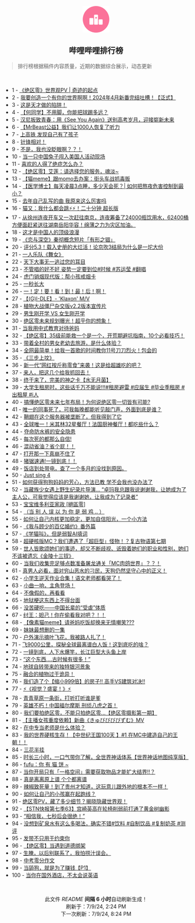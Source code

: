 <div align="center">
    <img src="./assets/icon_rank.png" alt="logo" />
    <h2>哔哩哔哩排行榜</h>
</div>

> 排行榜根据稿件内容质量，近期的数据综合展示，动态更新

<br />

<ul><li><span>1 - <a href=https://www.bilibili.com/BV1GE4m1R7k5>《绝区零》世界观PV | 奇迹的起点</a></span></li><li><span>2 - <a href=https://www.bilibili.com/BV1n6421f75a>我要创造一个有你的世界啊啊！2024年4月新番完结吐槽！【泛式】</a></span></li><li><span>3 - <a href=https://www.bilibili.com/BV13W421d7vA>这是天才做的陷阱！</a></span></li><li><span>4 - <a href=https://www.bilibili.com/BV1oH4y1F7P9>【何同学】不用脚，你能把球踢多远？</a></span></li><li><span>5 - <a href=https://www.bilibili.com/BV1SH4y1F7fG>汉尼扳致青春：用《See You Again》送别高考岁月，迎接崭新未来</a></span></li><li><span>6 - <a href=https://www.bilibili.com/BV171421k7j9>【MrBeast公益】我们让1000人恢复了听力</a></span></li><li><span>7 - <a href=https://www.bilibili.com/BV1yr421T7GT>上高铁 发现自己有了孩子</a></span></li><li><span>8 - <a href=https://www.bilibili.com/BV1eb421E7AR>针锋相对！</a></span></li><li><span>9 - <a href=https://www.bilibili.com/BV1zJ4m1T7jq>不是，我也没眨眼啊？？！</a></span></li><li><span>10 - <a href=https://www.bilibili.com/BV1ZH4y1w7yf>当一只中国兔子闯入美国人活动现场</a></span></li><li><span>11 - <a href=https://www.bilibili.com/BV1eZ421T78x>喜欢的人得了绝症怎么办？</a></span></li><li><span>12 - <a href=https://www.bilibili.com/BV1Ex4y1t7dE>【绝区零】艾莲：请选择您的服务，魂淡~</a></span></li><li><span>13 - <a href=https://www.bilibili.com/BV1kb421n7ec>【猫meme】跟momo去办案：街头车战抓毒贩</a></span></li><li><span>14 - <a href=https://www.bilibili.com/BV1rx4y1t7XT>【医学博士】每天凌晨3点睡，多少天会死？| 如何把熬夜危害控制到最小？</a></span></li><li><span>15 - <a href=https://www.bilibili.com/BV1zZ421T7uP>去年自己乱写的曲 我原来这么厉害吗</a></span></li><li><span>16 - <a href=https://www.bilibili.com/BV1kM4m117Fw>猫又：我什么都会跳⚡️⚡️！二十分钟 超长版</a></span></li><li><span>17 - <a href=https://www.bilibili.com/BV12Z421K7Pt>从徐州连夜开车又一次赶往南京，连夜筹备了24000瓶饮用水，62400桶方便面赶紧送往湖南岳阳华容！绵薄之力为灾区加油。</a></span></li><li><span>18 - <a href=https://www.bilibili.com/BV1tW421R77P>这才是中国人的顶级浪漫</a></span></li><li><span>19 - <a href=https://www.bilibili.com/BV1LE4m1R7yo>《恋与深空》秦彻概念短片「有形之锢」</a></span></li><li><span>20 - <a href=https://www.bilibili.com/BV1M1421k7NM>评分5.3！载入史册的大烂活！论京吹3结局为什么是一坨大份</a></span></li><li><span>21 - <a href=https://www.bilibili.com/BV1om421G7uE>一人乐队《舞女》</a></span></li><li><span>22 - <a href=https://www.bilibili.com/BV1DZ421K78g>天下大事无一逃过您的耳目</a></span></li><li><span>23 - <a href=https://www.bilibili.com/BV1zz421z7KE>不管唱的好不好 姿势一定要到位#时候 #苏运莹 #翻唱</a></span></li><li><span>24 - <a href=https://www.bilibili.com/BV1Ff421q7v3>虎门销烟现代版：帮小孩戒烟卡</a></span></li><li><span>25 - <a href=https://www.bilibili.com/BV1uJ4m1M7Ki>一秒长大</a></span></li><li><span>26 - <a href=https://www.bilibili.com/BV1Ex4y1x7eq>一！定！要！看！到！最！后！啊！</a></span></li><li><span>27 - <a href=https://www.bilibili.com/BV1zx4y1x74t>【(G)I-DLE】- 'Klaxon' M/V</a></span></li><li><span>28 - <a href=https://www.bilibili.com/BV1NS411w7Yf>植物大战僵尸杂交版v2.2版本宣传片</a></span></li><li><span>29 - <a href=https://www.bilibili.com/BV1MZ421T7D9>男生刚开学 VS 女生刚开学</a></span></li><li><span>30 - <a href=https://www.bilibili.com/BV1ei421Y7BT>绝区零未来规划曝光！超乎你的想象！</a></span></li><li><span>31 - <a href=https://www.bilibili.com/BV1ym421g7kX>当我用中式教育对待爸妈</a></span></li><li><span>32 - <a href=https://www.bilibili.com/BV1Eb421n7eh>【绝区零】35级前能救一个是一个，开荒期避坑指南，10个必看技巧！</a></span></li><li><span>33 - <a href=https://www.bilibili.com/BV1vb421E7y7>带着全村的男女老幼去旅游，是什么体验？</a></span></li><li><span>34 - <a href=https://www.bilibili.com/BV1h6hxe8E7a>全网最简单！给我一首歌的时间教你11号刀刀烈火！包会的</a></span></li><li><span>35 - <a href=https://www.bilibili.com/BV1cz421B7vf>《三步上坟》</a></span></li><li><span>36 - <a href=https://www.bilibili.com/BV1nE4m1R75H>新一代“网红按斤称零食”来袭！这是给超雄吃的吧？</a></span></li><li><span>37 - <a href=https://www.bilibili.com/BV14J4m1M7oC>来人，把这几个给我抓回去！</a></span></li><li><span>38 - <a href=https://www.bilibili.com/BV14T421Y7ve>终于来了，完美的神之卡【水无月菌】</a></span></li><li><span>39 - <a href=https://www.bilibili.com/BV1dShseeEP9>大学生租房时，这些话千万不能说!!!#租房避雷 #应届生 #毕业季租房 #出租屋 #i人</a></span></li><li><span>40 - <a href=https://www.bilibili.com/BV1YT421Y7pa>搞懂绝区零未来七年布局！为何说绝区零一切皆有可能?</a></span></li><li><span>41 - <a href=https://www.bilibili.com/BV1Hy411i7Ty>唯一的同事死了，可我每晚都能听见敲门声，外面到底是谁？</a></span></li><li><span>42 - <a href=https://www.bilibili.com/BV1h4421U7Ui>鞘翅在这个服务器被垄断了，但我得到了它</a></span></li><li><span>43 - <a href=https://www.bilibili.com/BV191421b7n3>全球唯一！米其林32星餐厅！法国厨神餐厅！都吃些什么？</a></span></li><li><span>44 - <a href=https://www.bilibili.com/BV1Sr421T7Jg>夺命防水裤的安全隐患</a></span></li><li><span>45 - <a href=https://www.bilibili.com/BV1YE421A7ZV>每次死的都那么自信!</a></span></li><li><span>46 - <a href=https://www.bilibili.com/BV1x4421D7Fb>混动省油？省个屁！！</a></span></li><li><span>47 - <a href=https://www.bilibili.com/BV1FwageNEuG>打开那一下真崩不住了</a></span></li><li><span>48 - <a href=https://www.bilibili.com/BV1rz421z76t>猪锯速通!一镜到底！！</a></span></li><li><span>49 - <a href=https://www.bilibili.com/BV1ab421E7rQ>饭店到处带电，查了一个多月的没找到原因。</a></span></li><li><span>50 - <a href=https://www.bilibili.com/BV1kx4y1t7D4>Just sing 4</a></span></li><li><span>51 - <a href=https://www.bilibili.com/BV1mM4m117XV>如何获得狗狗妈妈的芳心，方法已教 学不会我也没办法了</a></span></li><li><span>52 - <a href=https://www.bilibili.com/BV1YE421A7gH>当藏族少女遇上野生纪录片导演… “卓玛我总跟我说谢谢我，让她成为了主人公，可我觉得应该是我谢谢她，让我成为了记录者”</a></span></li><li><span>53 - <a href=https://www.bilibili.com/BV1J4421U7ZX>宝宝维多利亚家政 [絕區零]</a></span></li><li><span>54 - <a href=https://www.bilibili.com/BV1qx4y1t7oB>（当 别 人 误 以 为 你 是 弱 鸡 .. ）</a></span></li><li><span>55 - <a href=https://www.bilibili.com/BV1yz421z77x>如何让自己内核更加稳定，更加自信阳光，一个小方法</a></span></li><li><span>56 - <a href=https://www.bilibili.com/BV1Nz421B7KS>《我与顾少的百亿婚约》番外篇</a></span></li><li><span>57 - <a href=https://www.bilibili.com/BV1ZH4y1w7Xw>《学猫叫》，但是弱智AI填词</a></span></li><li><span>58 - <a href=https://www.bilibili.com/BV1gW421d74y>超硬核版MC？我们遭遇了「超巨型」怪物！？复古物语第七期</a></span></li><li><span>59 - <a href=https://www.bilibili.com/BV1qb421E7pp>世人皆歌颂她们的事迹，却又不断歧视、诋毁着她们的职业和性别，她们不该被遗忘《金陵十三钗》</a></span></li><li><span>60 - <a href=https://www.bilibili.com/BV1XH4y1w7KT>当我们收集完足够点数准备屠龙通关「MC肉鸽世界」？？！</a></span></li><li><span>61 - <a href=https://www.bilibili.com/BV1qx4y1x7UE>真男人必看，面对穷山恶水的刁民，天狗仍然坚守心中的正义！</a></span></li><li><span>62 - <a href=https://www.bilibili.com/BV1yz421z7V8>小学生逆天作业合集！语文老师都看哭了！</a></span></li><li><span>63 - <a href=https://www.bilibili.com/BV1R1421b7kC>小曲一响，主角登场！</a></span></li><li><span>64 - <a href=https://www.bilibili.com/BV19Z421K7sn>不像假的，再看看</a></span></li><li><span>65 - <a href=https://www.bilibili.com/BV1ZM4m117Kj>地狱梗这东西上不得台面</a></span></li><li><span>66 - <a href=https://www.bilibili.com/BV12M4m11764>没苦硬吃——中国长辈的“受虐”体质</a></span></li><li><span>67 - <a href=https://www.bilibili.com/BV1hi421h7zn>纣王：妲己！你在偷看我对吧？！！</a></span></li><li><span>68 - <a href=https://www.bilibili.com/BV13E4m1R7Fm>【像素猫meme】请爸妈吃饭却换来无情嘲笑???</a></span></li><li><span>69 - <a href=https://www.bilibili.com/BV1XE421c7ji>妹妹最想删的一集</a></span></li><li><span>70 - <a href=https://www.bilibili.com/BV1jS411w7su>户外演示摘叶飞花，我被路人扎了！</a></span></li><li><span>71 - <a href=https://www.bilibili.com/BV1gf421q7nU>飞9000公里，探秘全球最离谱白人饭！这到底吃的啥？</a></span></li><li><span>72 - <a href=https://www.bilibili.com/BV1jy411B7gr>一镜到底，人下水爆竿，长江巨型大头鱼上岸</a></span></li><li><span>73 - <a href=https://www.bilibili.com/BV1Bi421Y7ya>“这个东西....古时候有很多！”</a></span></li><li><span>74 - <a href=https://www.bilibili.com/BV15f421q7P7>地球自转带来的独特银河景象</a></span></li><li><span>75 - <a href=https://www.bilibili.com/BV1nf421z7wF>融合的植物过于诡异！</a></span></li><li><span>76 - <a href=https://www.bilibili.com/BV1tz421z73b>我们造了个【缩小999倍】的房子!! 高手VS建筑对决!!</a></span></li><li><span>77 - <a href=https://www.bilibili.com/BV1Mw4m1Y7XP>⚡《视觉？盛宴！》⚡</a></span></li><li><span>78 - <a href=https://www.bilibili.com/BV13w4m1Y7WJ>青青草原一条街，打听打听谁是爹</a></span></li><li><span>79 - <a href=https://www.bilibili.com/BV12T421k7KL>英雄不朽！中国福尔摩斯 刑侦八虎之首！</a></span></li><li><span>80 - <a href=https://www.bilibili.com/BV1hm421g7af>我们要拍绝区零，不能只拍绝区零...【绝区零摄影第一期】</a></span></li><li><span>81 - <a href=https://www.bilibili.com/BV1gW421d7us>【主播女孩重度依赖】新曲《きゅびびびびずむ》MV</a></span></li><li><span>82 - <a href=https://www.bilibili.com/BV1or421T7iY>在中专当老师是什么体验？</a></span></li><li><span>83 - <a href=https://www.bilibili.com/BV1bE421P7zG>我的世界硬核生存！【中世纪王国100天 】#1 在MC中建造自己的王朝！！</a></span></li><li><span>84 - <a href=https://www.bilibili.com/BV1Cx4y1x7xy>三花半挂</a></span></li><li><span>85 - <a href=https://www.bilibili.com/BV1fS421R7VW>时长三小时，一口气带你了解，全世界神话体系【世界神话地图纯享版】</a></span></li><li><span>86 - <a href=https://www.bilibili.com/BV1kz421q7SN>fufu：你 有 猫 饼 ~</a></span></li><li><span>87 - <a href=https://www.bilibili.com/BV11T421k7mA>当你开局只有「一格空间」需要获取物品才能扩大结界!!？</a></span></li><li><span>88 - <a href=https://www.bilibili.com/BV1sm421g7mM>真是离离原上谱 个个都离谱</a></span></li><li><span>89 - <a href=https://www.bilibili.com/BV1VZ421u7K3>辣椒致死量！到了贵州才知道，这玩意儿跟外地的根本不一样！</a></span></li><li><span>90 - <a href=https://www.bilibili.com/BV1ZE421A7aG>如何让自己的小孩赢在起跑线？</a></span></li><li><span>91 - <a href=https://www.bilibili.com/BV1C4421D7Qn>绝区零PV，藏了多少细节？揭晓隐藏世界观！</a></span></li><li><span>92 - <a href=https://www.bilibili.com/BV1kx4y1t7FT>【STN快报第七季63】宫崎英高在轮椅削弱前打通了黄金树幽影</a></span></li><li><span>93 - <a href=https://www.bilibili.com/BV1FS421R7Km>“相信我，七秒后会很绝！”</a></span></li><li><span>94 - <a href=https://www.bilibili.com/BV1Jx4y1x7jT>没想到矿泉水有这么多喝法，确实不错#饮料 #自制饮品 #复制奶茶 #测评</a></span></li><li><span>95 - <a href=https://www.bilibili.com/BV1BS421R7JW>发带不只用于约束你</a></span></li><li><span>96 - <a href=https://www.bilibili.com/BV1nW421R7zi>【绝区零】当遇到道德绑架</a></span></li><li><span>97 - <a href=https://www.bilibili.com/BV1hS411c7wq>生腌，以后别联系了，我怕捞汁误会。</a></span></li><li><span>98 - <a href=https://www.bilibili.com/BV1cx4y147Sy>中考零分作文</a></span></li><li><span>99 - <a href=https://www.bilibili.com/BV14z421q7vp>当舔狗，就是为了赚钱【P1】</a></span></li><li><span>100 - <a href=https://www.bilibili.com/BV1JM4m127f4>当你在国外酒店，不太会说英语</a></span></li></ul>

<br />

<p align=center>此文件 <i>README</i> <b>间隔 6 小时</b>自动刷新生成！<br>刷新于：7/9/24, 2:24 PM<br>下一次刷新：7/9/24, 8:24 PM</p>